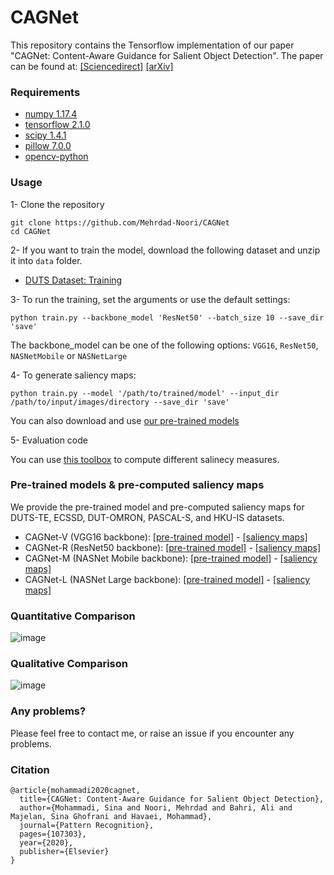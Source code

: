 # CAGNet
This repository contains the Tensorflow implementation of our paper "CAGNet: Content-Aware Guidance for Salient Object Detection". The paper can be found at: [[Sciencedirect]](https://www.sciencedirect.com/science/article/abs/pii/S0031320320301072) [[arXiv]](https://arxiv.org/abs/1911.13168)


### Requirements
- [numpy 1.17.4](https://numpy.org/)
- [tensorflow 2.1.0](https://www.tensorflow.org/)
- [scipy 1.4.1](https://www.scipy.org/)
- [pillow 7.0.0](https://pillow.readthedocs.io/)
- [opencv-python](https://github.com/skvark/opencv-python)

### Usage
1- Clone the repository
```
git clone https://github.com/Mehrdad-Noori/CAGNet
cd CAGNet
```
2- If you want to train the model, download the following dataset and unzip it into `data` folder.
- [DUTS Dataset: Training](http://saliencydetection.net/duts/)

3- To run the training, set the arguments or use the default settings: 

```
python train.py --backbone_model 'ResNet50' --batch_size 10 --save_dir 'save'
```
The backbone_model can be one of the following options: `VGG16`, `ResNet50`, `NASNetMobile` or `NASNetLarge` 

4- To generate saliency maps:
```
python train.py --model '/path/to/trained/model' --input_dir /path/to/input/images/directory --save_dir 'save'
```
You can also download and use [our pre-trained models](#pre-trained-models--pre-computed-saliency-maps)


5- Evaluation code

You can use [this toolbox](https://github.com/Mehrdad-Noori/Saliency-Evaluation-Toolbox) to compute different salinecy measures.

### 


### Pre-trained models & pre-computed saliency maps
We provide the pre-trained model and pre-computed saliency maps for DUTS-TE, ECSSD, DUT-OMRON, PASCAL-S, and HKU-IS datasets.

- CAGNet-V (VGG16 backbone): [[pre-trained model]](https://drive.google.com/drive/folders/1V8L5x5FjDrBU04uueVnHYJi7W8E8KGdN?usp=sharing) - [[saliency maps]](https://drive.google.com/open?id=1T2qB-axQOSXPT2XOQ_zfBFDdIlIbgpsf)
- CAGNet-R (ResNet50 backbone): [[pre-trained model]](https://drive.google.com/drive/folders/1a763tL98Z3DUmpl3BisoRh5FWafaV4i1?usp=sharing) - [[saliency maps]](https://drive.google.com/open?id=1YIJTPShV93PvNvz-LZP4NMVbwbFNHBBM)
- CAGNet-M (NASNet Mobile backbone): [[pre-trained model]](https://drive.google.com/drive/folders/13inkoc0kj5lbX0EphWgfSweRX1uqWQ3A?usp=sharing) - [[saliency maps]](https://drive.google.com/open?id=1T3W-lvQpqJrD8JzfQm4K2_PQ4caOBWir)
- CAGNet-L (NASNet Large backbone): [[pre-trained model]](https://drive.google.com/drive/folders/12mo-8qYsDSLkzPAGHydbgW0Ibmr2rm1K?usp=sharing) - [[saliency maps]](https://drive.google.com/open?id=1C-lP99h4W_0Gx1QKQ9HkiX8xhP38Hb7p)

### Quantitative Comparison

![image](https://github.com/Mehrdad-Noori/CAGNet/blob/master/figures/quantitative.jpg)


### Qualitative Comparison

![image](https://github.com/Mehrdad-Noori/CAGNet/blob/master/figures/qualitative.jpg)

### Any problems?

Please feel free to contact me, or raise an issue if you encounter any problems.

### Citation
```
@article{mohammadi2020cagnet,
  title={CAGNet: Content-Aware Guidance for Salient Object Detection},
  author={Mohammadi, Sina and Noori, Mehrdad and Bahri, Ali and Majelan, Sina Ghofrani and Havaei, Mohammad},
  journal={Pattern Recognition},
  pages={107303},
  year={2020},
  publisher={Elsevier}
}
```
